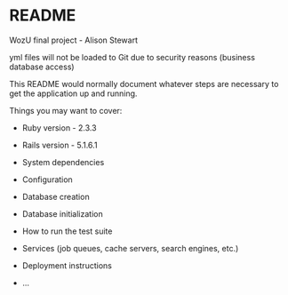 # README

WozU final project - Alison Stewart

yml files will not be loaded to Git due to security reasons (business database access)



This README would normally document whatever steps are necessary to get the
application up and running.

Things you may want to cover:

* Ruby version - 2.3.3
* Rails version - 5.1.6.1

* System dependencies

* Configuration

* Database creation

* Database initialization

* How to run the test suite

* Services (job queues, cache servers, search engines, etc.)

* Deployment instructions

* ...
